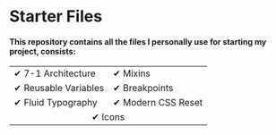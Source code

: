 # Starter Files

#### This repository contains all the files I personally use for starting my project, consists:

<table border="0">
 <tr>
    <td>✔ 7-1 Architecture</td>
    <td>✔ Mixins</td>
 </tr>
 <tr>
    <td>✔ Reusable Variables</td>
    <td>✔ Breakpoints</td>
 </tr>
 <tr>
    <td>✔ Fluid Typography</td>
    <td>✔ Modern CSS Reset</td>
 </tr>
 <tr>
    <td colspan=100% style="text-align: center">✔ Icons</td>
 </tr>
</table>


